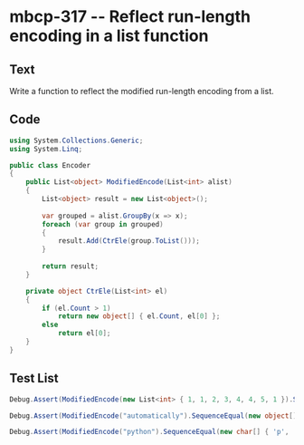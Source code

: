 # mbcp-317 -- Reflect run-length encoding in a list function

## Text

Write a function to reflect the modified run-length encoding from a list.

## Code

```csharp
using System.Collections.Generic;
using System.Linq;

public class Encoder
{
    public List<object> ModifiedEncode(List<int> alist)
    {
        List<object> result = new List<object>();
        
        var grouped = alist.GroupBy(x => x);
        foreach (var group in grouped)
        {
            result.Add(CtrEle(group.ToList()));
        }
        
        return result;
    }

    private object CtrEle(List<int> el)
    {
        if (el.Count > 1) 
            return new object[] { el.Count, el[0] };
        else 
            return el[0];
    }
}
```

## Test List

```csharp
Debug.Assert(ModifiedEncode(new List<int> { 1, 1, 2, 3, 4, 4, 5, 1 }).SequenceEqual(new List<object> { new List<int> { 2, 1 }, 2, 3, new List<int> { 2, 4 }, 5, 1 }));
```

```csharp
Debug.Assert(ModifiedEncode("automatically").SequenceEqual(new object[] { 'a', 'u', 't', 'o', 'm', 'a', 't', 'i', 'c', 'a', new object[] { 2, 'l' }, 'y' }));
```

```csharp
Debug.Assert(ModifiedEncode("python").SequenceEqual(new char[] { 'p', 'y', 't', 'h', 'o', 'n' }));
```
